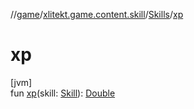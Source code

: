 //[game](../../../index.md)/[xlitekt.game.content.skill](../index.md)/[Skills](index.md)/[xp](xp.md)

# xp

[jvm]\
fun [xp](xp.md)(skill: [Skill](../-skill/index.md)): [Double](https://kotlinlang.org/api/latest/jvm/stdlib/kotlin/-double/index.html)

